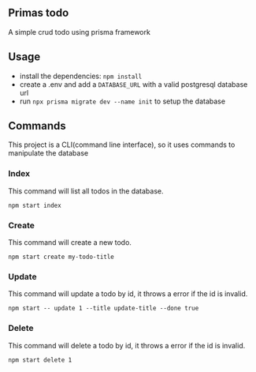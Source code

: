 ## Primas todo

A simple crud todo using prisma framework

## Usage

-   install the dependencies: `npm install`
-   create a .env and add a `DATABASE_URL` with a valid postgresql database url
-   run `npx prisma migrate dev --name init` to setup the database

## Commands

This project is a CLI(command line interface), so it uses commands to manipulate the database

### Index

This command will list all todos in the database.

`npm start index`

### Create

This command will create a new todo.

`npm start create my-todo-title`

### Update

This command will update a todo by id, it throws a error if the id is invalid.

`npm start -- update 1 --title update-title --done true`

### Delete

This command will delete a todo by id, it throws a error if the id is invalid.

`npm start delete 1`
